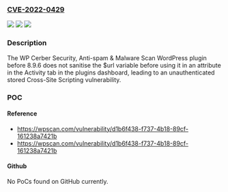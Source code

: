 ### [CVE-2022-0429](https://cve.mitre.org/cgi-bin/cvename.cgi?name=CVE-2022-0429)
![](https://img.shields.io/static/v1?label=Product&message=WP%20Cerber%20Security%2C%20Anti-spam%20%26%20Malware%20Scan&color=blue)
![](https://img.shields.io/static/v1?label=Version&message=8.9.6%3C%208.9.6%20&color=brighgreen)
![](https://img.shields.io/static/v1?label=Vulnerability&message=CWE-79%20Cross-site%20Scripting%20(XSS)&color=brighgreen)

### Description

The WP Cerber Security, Anti-spam & Malware Scan WordPress plugin before 8.9.6 does not sanitise the $url variable before using it in an attribute in the Activity tab in the plugins dashboard, leading to an unauthenticated stored Cross-Site Scripting vulnerability.

### POC

#### Reference
- https://wpscan.com/vulnerability/d1b6f438-f737-4b18-89cf-161238a7421b
- https://wpscan.com/vulnerability/d1b6f438-f737-4b18-89cf-161238a7421b

#### Github
No PoCs found on GitHub currently.

